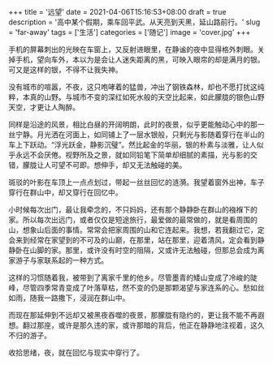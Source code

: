 +++
title = '远望'
date = 2021-04-06T15:16:53+08:00
draft = true
description = '高中某个假期，乘车回平武。从天亮到天黑，延山路前行。'
slug = 'far-away'
tags = ['生活']
categories = ['随记']
image = 'cover.jpg'
+++

手机的屏幕刺出的光映在车窗上，又反射进眼里，在静谧的夜中显得格外刺眼。关掉手机，望向车外，本以为是会让人迷失距离的黑，可映入眼帘的却是满月的银。可又是这样的银，不得不让我失神。

没有城市的喧嚣，不夜，这只咆哮着的猛兽，冲出了钢铁森林，却也不愿打扰这纯粹，本真的山野。与城市不变的深红如死水般的天空比起来，如此朦胧的银色山野天空，才更让人陶醉。

同样是沿途的风景，相比白昼的开阔明朗，此时的夜景，似乎更能触动心中的那一丝宁静。月光洒在河面上，如同铺上了一层水银般，只剩光与影随着穿行在半山的车上下跃动。“浮光跃金，静影沉璧”。然比起金的华丽，银的朴素与淡雅，让人似乎永远不会厌倦。视野所及之景，就如同铅笔下简单却细腻的素描，光与影的交错，朦胧让人可望不可即。想伸手，却又无法触碰的美。

斑驳的叶影在车顶上一点点划过，带起一丝丝回忆的涟漪。我望着窗外出神，车子穿行在群山中，却又穿行在回忆中。

小时候每次出门，最让我牵念的，不只妈妈，还有那个静静卧在群山的襁褓下的家。所以每次出远门，或者仅仅是短途旅行，最爱做的最常做的，就是看周围的山，想象山后面的事情。常常会把家周围的山和它连起来。我想，若我翻过它，定会来到经常在家望到的不可及的山巅，在那里，站在那里，迎着清风，定会看到静静卧在山脚的家。那里，或许没有时空的阻隔，又或许无法触碰，但那总会成为离家游子与家联系起的一种方式。

这样的习惯随着我，被带到了离家千里的他乡。尽管墨青的矮山变成了冷峻的陡峰，尽管四季常青变成了叶落草枯，然不变的仍是那颗渴望与家连系的心。愁如丝如雨，随我一路撒下，浸润在群山中。

而现在那延伸到不远却又被黑夜吞噬的夜景，那朦胧有隐约的，更让我不能不再遐想。翻过那座，或许是那久违的家，或许那暗的背后，他正在静静地注视着，这久不归的游子。

收拾思绪，夜，就在回忆与现实中穿行了。